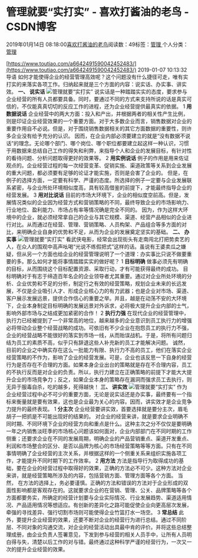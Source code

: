 
# 管理就要“实打实” - 喜欢打酱油的老鸟 - CSDN博客


2019年01月14日 08:18:00[喜欢打酱油的老鸟](https://me.csdn.net/weixin_42137700)阅读数：49标签：[管理																](https://so.csdn.net/so/search/s.do?q=管理&t=blog)个人分类：[管理																](https://blog.csdn.net/weixin_42137700/article/category/8322955)


[https://www.toutiao.com/a6642491590042452483/](https://www.toutiao.com/a6642491590042452483/)
2019-01-07 10:13:32
导语
如何才能使得企业的经营管理高效呢？这个问题没有什么捷径可走，唯有实打实的来落实各项工作。归纳起来就是三个方面的内容：说实话、办实事、讲实效。
**一、 说实话**
![管理就要“实打实”](http://p3.pstatp.com/large/dfic-imagehandler/a8e47853-c283-48f0-8124-69094b31d6bb)
说实话是一种踏踏实实的态度，要求参与企业经营的所有人员都要具备。同时，要通过不同的方式来支持所说的话是真实可信的，不仅能真真切切的反应工作的进程，还为企业经营提供最真实的依据。
1
**用数据说话**
企业经营中的两大方面：投入和产出，并根据两者的相关性产生比例，则是印证企业经营效果的一个重要方面。对于大多数企业而言，销售数据对企业的重要作用自不必说。但是，对于围绕销售数据相关的其它方面数据的重要性，则许多企业没有给予充分的认识。
因而，在企业内部必须要建立的就是“没有数据不说话”的理念。无论哪个部门、哪个岗位、哪个职位都要建立起这样一种认识，习惯于用数据来总结自己工作的得失和利弊，来指导个人和企业的发展目标，有针对性的看待问题、分析问题取得更好的效果等。
2
**用实例说话**
例子的作用是用来佐证观点的。企业经营过程的每一次经营变革、促销实施、渠道政策等关系到企业发展的重大问题，都必须要有足够的论证才能实施，否则是会害了企业的。
但是，在例子的选择方面，一定要有科学、严谨的态度。所选择的例子一定要与企业发展联系紧密，与企业所处环境相似度高，具有较高借鉴的前提下，才能最终指导企业的经营发展。
3
**用对比说话**
目前的市场大环境下，企业的相似度空前高。但是，发展情况类似的企业因为经营方式和营销策略的不同，最终导致企业的市场影响力、行业地位、盈利能力、市场占有率等情况确是完全不同的。
因为，作为这样大环境中的企业，就必须经常拿自己的企业与其它规模、渠道、经营产品相似的企业进行对比。从而通过在经营、管理、营销策略、人员构架、产品组合等多方面的对比，来明确企业自身的优势和不足，从而为企业的发展奠定坚实的基础。
**二、 办实事**
![管理就要“实打实”](http://p1.pstatp.com/large/dfic-imagehandler/114b1efe-3855-4d56-866f-85323be839cd)
看武侠电影，经常会出现街头有走南闯北打把势卖艺的人，在众人的围观中高声吆喝“光说不练假把式”这样的话。虽说有王婆卖瓜之嫌疑，但从另一个方面也给企业的经营管理说明了一个道理：办实事比只说不做要重要的多。那么如何才能将事情踏踏实实的做好呢？
1
**目标明确**
做事必须先有明确的目标，从而围绕这个目标配置资源、采取行动，才有可能获得最终的成功。
目标明确对于有志于缔造百年名企的企业领导者尤其重要。通过对企业所处环境的分析、企业优势和不足的分析，制定行之有效的经营策略，规划企业未来的长远发展，不仅是企业吸引人才、形成企业核心力的有力武器；也是企业对市场、渠道、客户展示发展远景，提供合作信心的重要之举。并且，越是在动荡不安的大环境下，企业本身制定目标明确的发展远景对外诉求，必将极大提升企业内部的士气，影响外部市场与之结成更加紧密的合作！
2
**执行力强**
在现代企业的经营管理中，执行力已经被提到了一个非常高的地位，越来越多的企业意识到员工执行力的增强必将带动企业整个经营战略的成功。可依旧有不少企业在抱怨员工的执行力不强，企业的经营战略不能很好的落实到市场一线，从而贻误战机。于是，将所有问题归结为员工的素质不高，似乎只有辞退这些人补充新的员工才能解决问题。
诚然，目前的企业之中确实存在这么一批能力有限、执行力不高的员工，他们在落实企业经营策略的不作为，影响了企业的经营发展。可是，企业也该反思一下自身的经营行为是否存在不合理的方面。如果本身企业出台的策略就是存在不合理内容，员工的不执行反而是对企业的负责。所以，执行力建立在正确策略的前提下才能大大提升企业的市场竞争力；反之，如果企业本身的策略存在漏洞而强求员工去执行，则无异于服毒自杀，吃的越多，死得越快！
**三、 讲实效**
![管理就要“实打实”](http://p9.pstatp.com/large/dfic-imagehandler/e1349d5f-d4b4-4188-a090-35fc7a7ec4bd)
作为企业经营过程中必不可少的重要方面，无论是说实话还是办实事，最终要有一个指标来衡量就是要有效果，这也是企业最为关心的内容。因而，讲实效才是企业竞争力提升的最终表现。
1
**分主次**
企业经营要讲实效，首要选择就是要分主次，眉毛胡子一把抓是不可能出现好的结果的。
对企业的经营来讲，就是要求企业明确不同时期、不同环境下企业的经营方向和重点是什么。这种主次之分不仅仅是要明确一年之内销售淡旺季的市场核心问题该如何面对，企业内部部门在不同时期的工作侧重；还要求企业在不同的发展周期，明确企业的产品营销重点、渠道开发重点、利润和市场整合的区分、是否以品牌为核心的市场经营策略等等方面。只有在不同事情明确了企业经营的主次关系，并根据这样的一个侧重关系来组织实施各项工作，才能提升不同时期下的工作效率。
2
**用方法**
方法是指导行为取得成功的基础，要在企业的经营过程中取得好的效果，正确的方法必不可少。这种方法对企业来讲，就是经营策略所涉及的内容，包括营销方面、管理方面等各个方面。
当然， 在方法的选择上，务必要谨慎。正确的方法和错误的方法对于企业形成的双面性影响都是客观存在的。这就要求企业的在营销、管理、公关、品牌策略等各个方面都要务实，所确定的经营计划要与企业实际情况、行业发展趋势、渠道适用情况、产品适用情况等想适应。有创新的差异化之路可能促使企业向更高层次发展，牵强的寻找差异、强行切割市场则可能使得企业竹篮打水一场空。
3
**常总结**
此外，要提升企业经营的效果，还要不断对企业的经营行为进行总结。通过不同阶层、不同对象的沟通交流，对企业的经营活动出具最中肯的评价。并将这些总结整理成册，由企业负责人签署意见，下发到参与经营的相关人员手中，让所有人员明白得与失，清楚以后工作的对与错。最终通过这种科学严谨的经营行为，一次又一次的提升企业经营的效果。

